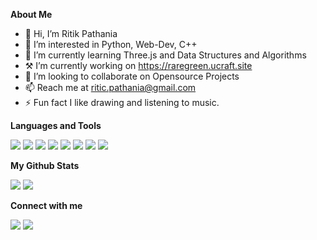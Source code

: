 **About Me**
- 👋 Hi, I’m Ritik Pathania
- 👀 I’m interested in Python, Web-Dev, C++
- 🌱 I’m currently learning Three.js and Data Structures and Algorithms
- ⚒️ I’m currently working on https://raregreen.ucraft.site
- 💞️ I’m looking to collaborate on Opensource Projects
- 📫 Reach me at ritic.pathania@gmail.com
- ⚡ Fun fact I like drawing and listening to music.

**Languages and Tools**
<p>
    <a href="https://kotlinlang.org/" target="_blank"><img src="https://img.icons8.com/color/50/000000/kotlin.png"/></a>
    <a href="https://en.wikipedia.org/wiki/C%2B%2B" target="_blank"><img src="https://img.icons8.com/color/50/000000/c-plus-plus-logo.png"/></a>
    <a href="https://en.wikipedia.org/wiki/HTML" target="_blank"><img src="https://img.icons8.com/color/000000/html-5.png"/></a> 
    <a href="https://en.wikipedia.org/wiki/CSS" target="_blank"><img src="https://img.icons8.com/color/000000/css3.png"/></a>
    <a href="https://en.wikipedia.org/wiki/JavaScript" target="_blank"><img src="https://img.icons8.com/color/000000/javascript--v1.png"/></a>
    <a href="https://www.python.org" target="_blank"><img src="https://img.icons8.com/color/48/000000/python.png"/></a> 
    <a href="https://nodejs.org" target="_blank"><img src="https://img.icons8.com/fluency/000000/node-js.png"/></a> 
    <a href="https://www.mysql.com/" target="_blank"><img src="https://img.icons8.com/fluent/000000/mysql-logo.png"/></a>
</p>

**My Github Stats**

<img src="https://github-readme-stats.vercel.app/api?username=riticpathania&show_icons=true"/>
<img src="https://github-readme-stats.vercel.app/api/top-langs/?username=riticpathania&layout=compact"/>

**Connect with me**
<p align="left">
<a href = "https://www.instagram.com/riticpathania/"><img src="https://img.icons8.com/fluent/000000/instagram-new.png"/></a>
<a href = "https://twitter.com/riticpathania"><img src="https://img.icons8.com/fluent/000000/twitter.png"/></a>
</p>
